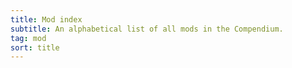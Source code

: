 ```yaml
---
title: Mod index
subtitle: An alphabetical list of all mods in the Compendium.
tag: mod
sort: title
---
```

